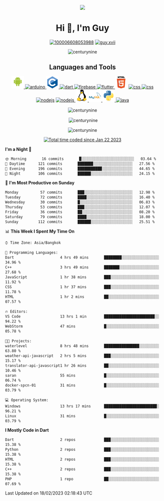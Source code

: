 
<p align="center"> <img src="https://user-images.githubusercontent.com/109062980/213915698-3e79c409-24f8-4471-a5f8-e7a842ad3a0a.gif" width="100" /> </p>

<h1 align="center">Hi 👋, I'm Guy</h1>

<p align="center">
<a href="https://fb.com/100006608053988" target="blank"><img align="center" src="https://raw.githubusercontent.com/rahuldkjain/github-profile-readme-generator/master/src/images/icons/Social/facebook.svg" alt="100006608053988" height="30" width="40" /></a>
<a href="https://instagram.com/guy.xvii" target="blank"><img align="center" src="https://raw.githubusercontent.com/rahuldkjain/github-profile-readme-generator/master/src/images/icons/Social/instagram.svg" alt="guy.xvii" height="30" width="40" /></a>
</p>

<p align="center"> <img src="https://komarev.com/ghpvc/?username=centurynine&label=Profile%20views&color=0e75b6&style=for-the-badge" alt="centurynine" /> </p>

<h2 align="center">Languages and Tools</h3>
<p align="center"> <a href="https://developer.android.com" target="_blank" rel="noreferrer"> <img src="https://raw.githubusercontent.com/devicons/devicon/master/icons/android/android-original-wordmark.svg" alt="android" width="40" height="40"/> </a>
<a href="https://www.arduino.cc/" target="_blank" rel="noreferrer"> <img src="https://cdn.worldvectorlogo.com/logos/arduino-1.svg" alt="arduino" width="40" height="40"/> </a> <a href="https://www.cprogramming.com/" target="_blank" rel="noreferrer"> <img src="https://raw.githubusercontent.com/devicons/devicon/master/icons/c/c-original.svg" alt="c" width="40" height="40"/> </a> <a href="https://dart.dev" target="_blank" rel="noreferrer"> <img src="https://www.vectorlogo.zone/logos/dartlang/dartlang-icon.svg" alt="dart" width="40" height="40"/> </a> <a href="https://firebase.google.com/" target="_blank" rel="noreferrer"> <img src="https://www.vectorlogo.zone/logos/firebase/firebase-icon.svg" alt="firebase" width="40" height="40"/> </a> <a href="https://flutter.dev" target="_blank" rel="noreferrer"> <img src="https://www.vectorlogo.zone/logos/flutterio/flutterio-icon.svg" alt="flutter" width="40" height="40"/> </a> <a href="https://www.w3.org/html/" target="_blank" rel="noreferrer"> <img src="https://raw.githubusercontent.com/devicons/devicon/master/icons/html5/html5-original-wordmark.svg" alt="html5" width="40" height="40"/></a>
<a href="https://www.w3.org/css/" target="_blank" rel="noreferrer"> <img src="https://user-images.githubusercontent.com/109062980/213923491-dbfc7e67-388e-4f8f-a049-5dfde2b4b63c.png" alt="css" height="40"/></a><a href="https://www.javascript.com/" target="_blank" rel="noreferrer"> <img src="https://user-images.githubusercontent.com/109062980/219581763-8c026527-9b2e-4c55-a719-52c950b277de.png" alt="css" height="40"/></a>
<a href="https://nodejs.org/en/docs/" target="_blank" rel="noreferrer"> <img src="https://user-images.githubusercontent.com/109062980/213923780-754a75e1-5454-46d2-ba39-13a74f8b00f5.png" alt="nodejs" height="40"/></a>
<a href="[https://nodejs.org/en/docs/](https://www.w3schools.com/php/)" target="_blank" rel="noreferrer"> <img src="https://user-images.githubusercontent.com/109062980/213923851-7ef9b7ea-08d3-43c1-a327-4f2c9662c07e.png" alt="nodejs" height="40"/></a><a href="https://www.linux.org/" target="_blank" rel="noreferrer"> <img src="https://raw.githubusercontent.com/devicons/devicon/master/icons/linux/linux-original.svg" alt="linux" width="40" height="40"/> </a> <a href="https://www.mysql.com/" target="_blank" rel="noreferrer"> <img src="https://raw.githubusercontent.com/devicons/devicon/master/icons/mysql/mysql-original-wordmark.svg" alt="mysql" width="40" height="40"/> </a> <a href="https://www.python.org" target="_blank" rel="noreferrer"> <img src="https://raw.githubusercontent.com/devicons/devicon/master/icons/python/python-original.svg" alt="python" width="40" height="40"/> </a><a href="https://www.python.org" target="_blank" rel="noreferrer"> <img src="https://www.vectorlogo.zone/logos/java/java-vertical.svg" alt="java" height="40"/> </a>
</p>

<p align="center"><img align="center" src="https://github-readme-stats.vercel.app/api/top-langs?username=centurynine&show_icons=true&locale=en&layout=compact&theme=" alt="centurynine" /></p>

<p align="center">&nbsp;<img align="center" src="https://github-readme-stats.vercel.app/api?username=centurynine&show_icons=true&locale=en&theme=" alt="centurynine" /></p>

<p align="center"><img align="center" src="https://github-readme-streak-stats.herokuapp.com/?user=centurynine&theme=" alt="centurynine" /></p>
<p align="center">
<a href="https://wakatime.com/@9ded98d1-6308-4a11-a75a-63f31fdc4e7a"><img src="https://wakatime.com/badge/user/9ded98d1-6308-4a11-a75a-63f31fdc4e7a.svg" alt="Total time coded since Jan 22 2023" /></a>
  
<!--START_SECTION:waka-->
**I'm a Night 🦉** 

```text
🌞 Morning       16 commits       █░░░░░░░░░░░░░░░░░░░░░░░░   03.64 % 
🌆 Daytime      121 commits       ███████░░░░░░░░░░░░░░░░░░   27.56 % 
🌃 Evening      196 commits       ███████████░░░░░░░░░░░░░░   44.65 % 
🌙 Night        106 commits       ██████░░░░░░░░░░░░░░░░░░░   24.15 % 

```
📅 **I'm Most Productive on Sunday** 

```text
Monday          57 commits       ███░░░░░░░░░░░░░░░░░░░░░░   12.98 % 
Tuesday         72 commits       ████░░░░░░░░░░░░░░░░░░░░░   16.40 % 
Wednesday       30 commits       █░░░░░░░░░░░░░░░░░░░░░░░░   06.83 % 
Thursday        53 commits       ███░░░░░░░░░░░░░░░░░░░░░░   12.07 % 
Friday          36 commits       ██░░░░░░░░░░░░░░░░░░░░░░░   08.20 % 
Saturday        79 commits       ████░░░░░░░░░░░░░░░░░░░░░   18.00 % 
Sunday         112 commits       ██████░░░░░░░░░░░░░░░░░░░   25.51 % 

```


📊 **This Week I Spent My Time On** 

```text
⌚︎ Time Zone: Asia/Bangkok

💬 Programming Languages: 
Dart                     4 hrs 49 mins       ████████░░░░░░░░░░░░░░░░░   34.96 % 
C++                      3 hrs 49 mins       ███████░░░░░░░░░░░░░░░░░░   27.68 % 
JavaScript               1 hr 38 mins        ███░░░░░░░░░░░░░░░░░░░░░░   11.92 % 
CSS                      1 hr 37 mins        ███░░░░░░░░░░░░░░░░░░░░░░   11.78 % 
HTML                     1 hr 2 mins         ██░░░░░░░░░░░░░░░░░░░░░░░   07.57 % 

🔥 Editors: 
VS Code                  13 hrs 1 min        ███████████████████████░░   94.22 % 
WebStorm                 47 mins             █░░░░░░░░░░░░░░░░░░░░░░░░   05.78 % 

🐱‍💻 Projects: 
waterlevel               8 hrs 48 mins       ████████████████░░░░░░░░░   63.80 % 
weather-api-javascript   2 hrs 5 mins        ███░░░░░░░░░░░░░░░░░░░░░░   15.17 % 
translator-api-javascript1 hr 26 mins        ██░░░░░░░░░░░░░░░░░░░░░░░   10.46 % 
saran                    55 mins             █░░░░░░░░░░░░░░░░░░░░░░░░   06.74 % 
docker-spcn-01           31 mins             █░░░░░░░░░░░░░░░░░░░░░░░░   03.79 % 

💻 Operating System: 
Windows                  13 hrs 17 mins      ████████████████████████░   96.21 % 
Linux                    31 mins             █░░░░░░░░░░░░░░░░░░░░░░░░   03.79 % 

```

**I Mostly Code in Dart** 

```text
Dart                     2 repos             ███░░░░░░░░░░░░░░░░░░░░░░   15.38 % 
Python                   2 repos             ███░░░░░░░░░░░░░░░░░░░░░░   15.38 % 
HTML                     2 repos             ███░░░░░░░░░░░░░░░░░░░░░░   15.38 % 
C++                      2 repos             ███░░░░░░░░░░░░░░░░░░░░░░   15.38 % 
PHP                      1 repo              ██░░░░░░░░░░░░░░░░░░░░░░░   07.69 % 

```



 Last Updated on 18/02/2023 02:18:43 UTC
<!--END_SECTION:waka-->
  
</p>

